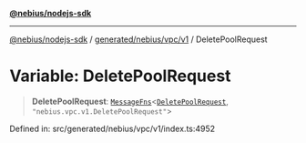 [**@nebius/nodejs-sdk**](../../../../../README.md)

---

[@nebius/nodejs-sdk](../../../../../README.md) / [generated/nebius/vpc/v1](../README.md) / DeletePoolRequest

# Variable: DeletePoolRequest

> **DeletePoolRequest**: [`MessageFns`](../../../../../runtime/protos/core/interfaces/MessageFns.md)\<[`DeletePoolRequest`](../interfaces/DeletePoolRequest.md), `"nebius.vpc.v1.DeletePoolRequest"`\>

Defined in: src/generated/nebius/vpc/v1/index.ts:4952
